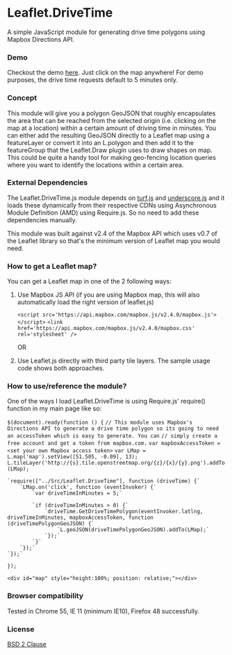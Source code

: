 # Leaflet.DriveTime
A simple JavaScript module for generating drive time polygons using Mapbox Directions API. 

### Demo
Checkout the demo <a href="http://leafletdrivetimedemo.azurewebsites.net//">here</a>. Just click on the map anywhere! For demo purposes, the drive time requests default to 5 minutes only.

### Concept
This module will give you a polygon GeoJSON that roughly encapsulates the area that can be reached from the selected origin (i.e. clicking on the map at a location) within a certain amount of driving time in minutes. You can either add the resulting GeoJSON directly to a Leaflet map using a featureLayer or convert it into an L.polygon and then add it to the featureGroup that the Leaflet.Draw plugin uses to draw shapes on map. This could be quite a handy tool for making geo-fencing location queries where you want to identify the locations within a certain area. 

### External Dependencies
The Leaflet.DriveTime.js module depends on <a href="https://api.mapbox.com/mapbox.js/plugins/turf/v2.0.2/turf.min.js">turf.js</a> and <a href="http://underscorejs.org/underscore-min.js">underscore.js</a> and it loads these dynamically from their respective CDNs using Asynchronous Module Definition (AMD) using Require.js. So no need to add these dependencies manually.

This module was built against v2.4 of the Mapbox API which uses v0.7 of the Leaflet library so that's the minimum version of Leaflet map you would need.

### How to get a Leaflet map?
You can get a Leaflet map in one of the 2 following ways:

1. Use Mapbox JS API (if you are using Mapbox map, this will also automatically load the right version of leaflet.js)

    `<script src='https://api.mapbox.com/mapbox.js/v2.4.0/mapbox.js'></script>`
    `<link href='https://api.mapbox.com/mapbox.js/v2.4.0/mapbox.css' rel='stylesheet' />`

	OR

2. Use Leaflet.js directly with third party tile layers. The sample usage code shows both approaches.

### How to use/reference the module?
One of the ways I load Leaflet.DriveTime is using Require.js' require() function in my main page like so:

`$(document).ready(function () {`
	`// This module uses Mapbox's Directions API to generate a drive time polygon so its going to need an accessToken which is easy to generate. You can` 
	`// simply create a free account and get a token from mapbox.com.`
	`var mapboxAccessToken = <set your own Mapbox access token>`
	`var LMap = L.map('map').setView([51.505, -0.09], 13);`      
    `L.tileLayer('http://{s}.tile.openstreetmap.org/{z}/{x}/{y}.png').addTo(LMap);`
	
	`require(["../Src/Leaflet.DriveTime"], function (driveTime) {`
        `LMap.on('click', function (eventInvoker) {`
            `var driveTimeInMinutes = 5;`
        
            `if (driveTimeInMinutes > 0) {`
                `driveTime.GetDriveTimePolygon(eventInvoker.latlng, driveTimeInMinutes, mapboxAccessToken, function (driveTimePolygonGeoJSON) {`
                    `L.geoJSON(driveTimePolygonGeoJSON).addTo(LMap);`
                `});`
            `}`
        `});`
    `});`
`});`

`<div id="map" style="height:100%; position: relative;"></div>`

### Browser compatibility
Tested in Chrome 55, IE 11 (minimum IE10), Firefox 48 successfully.

### License
<a href="https://opensource.org/licenses/BSD-2-Clause">BSD 2 Clause</a>

